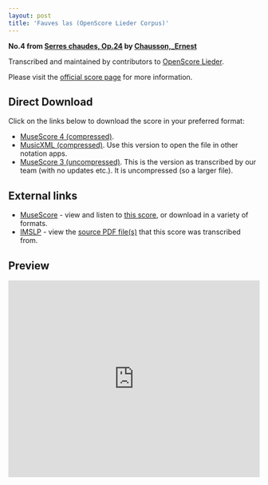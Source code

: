 ```yaml
---
layout: post
title: 'Fauves las (OpenScore Lieder Corpus)'
---
```


__No.4 from [Serres chaudes, Op.24](https://fourscoreandmore.org/openscore/lieder/Chausson%2C_Ernest/Serres_chaudes%2C_Op.24/) by [Chausson,_Ernest](https://fourscoreandmore.org/openscore/lieder/Chausson%2C_Ernest)__

Transcribed and maintained by contributors to [OpenScore Lieder].

Please visit the [official score page] for more information.

[official score page]: https://musescore.com/openscore-lieder-corpus/scores/5057851
[OpenScore Lieder]: https://musescore.com/openscore-lieder-corpus

## Direct Download

Click on the links below to download the score in your preferred format:
- [MuseScore 4 (compressed)](https://fourscoreandmore.org/openscore/lieder/Chausson%2C_Ernest/Serres_chaudes%2C_Op.24/4_Fauves_las.mscz).
- [MusicXML (compressed)](https://fourscoreandmore.org/openscore/lieder/Chausson%2C_Ernest/Serres_chaudes%2C_Op.24/4_Fauves_las.mxl). Use this version to open the file in other notation apps.
- [MuseScore 3 (uncompressed)](https://raw.githubusercontent.com/OpenScore/Lieder/refs/heads/main/scores/Chausson%2C_Ernest/Serres_chaudes%2C_Op.24/4_Fauves_las/lc5057851.mscx). This is the version as transcribed by our team (with no updates etc.). It is uncompressed (so a larger file).

## External links

- [MuseScore] - view and listen to [this score][MuseScore], or download in a variety of formats.
- [IMSLP] - view the [source PDF file(s)][IMSLP] that this score was transcribed from.

[MuseScore]: https://musescore.com/score/5057851
[IMSLP]: https://imslp.org/wiki/Special:ReverseLookup/26882

## Preview

<iframe width="100%" height="394" src="https://musescore.com/openscore-lieder-corpus/scores/5057851/embed" frameborder="0" allowfullscreen allow="autoplay; fullscreen"></iframe>
